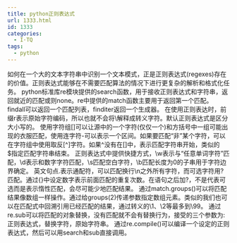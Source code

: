 ```yaml
---
title: python正则表达式
url: 1333.html
id: 1333
categories:
  - I·TQ
tags:
  - python
---
```


如何在一个大的文本字符串中识别一个文本模式，正是正则表达式(regexes)存在的价值。正则表达式能够在不需要匹配算法的情况下进行更复杂的解析和格式化任务。 python标准库re模块提供的search函数，用于接收正则表达式和字符串，返回就近的匹配或则none。re中提供的match函数主要用于返回第一个匹配。findall可以返回一个匹配列表，finditer返回一个生成器。 在使用正则表达时，前缀r表示原始字符编码，所以也就不会将\\解释成转义字符。默认正则表达式是区分大小写的。 使用字符组\[\]可以让源中的一个字符(仅仅一个)和方括号中一组可能出现的衣服匹配，使用连字符-可以表示一个区间。如果要匹配“非”某个字符，可以在字符组中使用取反\[^\]字符。如果^没有在\[\]中，表示匹配字符串开始，类似的$指定匹配字符串结束。 正则表达式中提供快捷方式，\\w表示与“任意单词字符”匹配，\\d表示和数字字符匹配，\\s匹配空白字符，\\b匹配长度为0的子串用于字符边界确定。 英文句点.表示通配符，可以匹配换行\\n之外所有字符，而可选字符用?匹配。通过{}中设定数字表示前面匹配的重复次数。在语句之后加?，不是代表可选而是表示惰性匹配，会尽可能少地匹配结果。 通过match.groups()可以将匹配结果像数组一样操作。通过给groups(2)传递参数指定数组元素。类似的我们也可以在匹配式中回溯引用已经匹配的结果，通过转义的\\1、\\2等最多到\\99。 通过re.sub可以将匹配的对象替换，没有匹配就不会有替换行为，接受的三个参数为:正则表达式，替换字符，原始字符串。 通过re.compile()可以编译一个设定的正则表达式，然后可以用search和sub直接调用。